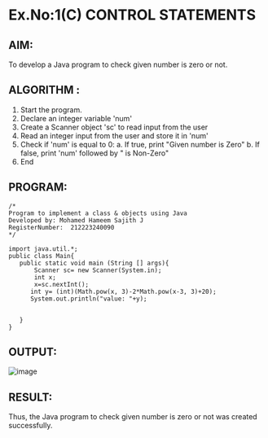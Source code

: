 # Ex.No:1(C) CONTROL STATEMENTS

## AIM:
To develop a Java program to check given number is zero or not.

## ALGORITHM :
1.	Start the program.
2.	Declare an integer variable 'num'
3.	Create a Scanner object 'sc' to read input from the user
4.	Read an integer input from the user and store it in 'num'
5.	Check if 'num' is equal to 0:
a.	If true, print "Given number is Zero"
b.	If false, print 'num' followed by " is Non-Zero"
6.	End





## PROGRAM:
 ```
/*
Program to implement a class & objects using Java
Developed by: Mohamed Hameem Sajith J
RegisterNumber:  212223240090
*/

import java.util.*;
public class Main{
    public static void main (String [] args){
        Scanner sc= new Scanner(System.in);
        int x;
        x=sc.nextInt();
       int y= (int)(Math.pow(x, 3)-2*Math.pow(x-3, 3)+20);
       System.out.println("value: "+y);
        
        
    }
}
```



## OUTPUT:

![image](https://github.com/user-attachments/assets/8f583b2b-56a5-408b-a9f1-21012c5e5426)


## RESULT:
Thus, the Java program to check given number is zero or not was created successfully.

